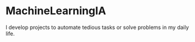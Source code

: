 # MachineLearningIA
I develop projects to automate tedious tasks or solve problems in my daily life.
